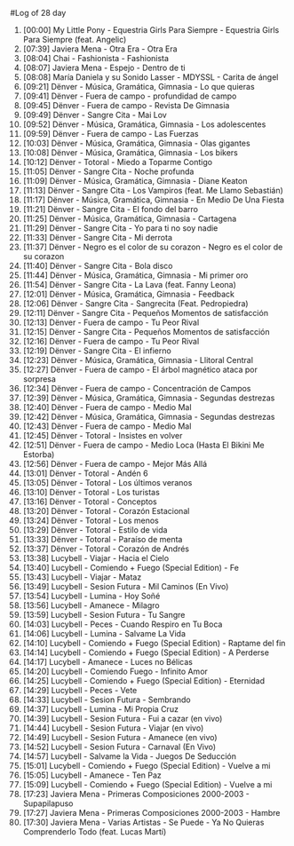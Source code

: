 #Log of 28 day

1. [00:00] My Little Pony - Equestria Girls Para Siempre - Equestria Girls Para Siempre (feat. Angelic)
1. [07:39] Javiera Mena - Otra Era - Otra Era
1. [08:04] Chai - Fashionista - Fashionista
1. [08:07] Javiera Mena - Espejo - Dentro de ti
1. [08:08] María Daniela y su Sonido Lasser - MDYSSL - Carita de ángel
1. [09:21] Dënver - Música, Gramática, Gimnasia - Lo que quieras
1. [09:41] Dënver - Fuera de campo - profundidad de campo
1. [09:45] Dënver - Fuera de campo - Revista De Gimnasia
1. [09:49] Dënver - Sangre Cita - Mai Lov
1. [09:52] Dënver - Música, Gramática, Gimnasia - Los adolescentes
1. [09:59] Dënver - Fuera de campo - Las Fuerzas
1. [10:03] Dënver - Música, Gramática, Gimnasia - Olas gigantes
1. [10:08] Dënver - Música, Gramática, Gimnasia - Los bikers
1. [10:12] Dënver - Totoral - Miedo a Toparme Contigo
1. [11:05] Dënver - Sangre Cita - Noche profunda
1. [11:09] Dënver - Música, Gramática, Gimnasia - Diane Keaton
1. [11:13] Dënver - Sangre Cita - Los Vampiros (feat. Me Llamo Sebastián)
1. [11:17] Dënver - Música, Gramática, Gimnasia - En Medio De Una Fiesta
1. [11:21] Dënver - Sangre Cita - El fondo del barro
1. [11:25] Dënver - Música, Gramática, Gimnasia - Cartagena
1. [11:29] Dënver - Sangre Cita - Yo para ti no soy nadie
1. [11:33] Dënver - Sangre Cita - Mi derrota
1. [11:37] Dënver - Negro es el color de su corazon - Negro es el color de su corazon
1. [11:40] Dënver - Sangre Cita - Bola disco
1. [11:44] Dënver - Música, Gramática, Gimnasia - Mi primer oro
1. [11:54] Dënver - Sangre Cita - La Lava (feat. Fanny Leona)
1. [12:01] Dënver - Música, Gramática, Gimnasia - Feedback
1. [12:06] Dënver - Sangre Cita - Sangrecita (Feat. Pedropiedra)
1. [12:11] Dënver - Sangre Cita - Pequeños Momentos de satisfacción
1. [12:13] Dënver - Fuera de campo - Tu Peor Rival
1. [12:15] Dënver - Sangre Cita - Pequeños Momentos de satisfacción
1. [12:16] Dënver - Fuera de campo - Tu Peor Rival
1. [12:19] Dënver - Sangre Cita - El infierno
1. [12:23] Dënver - Música, Gramática, Gimnasia - Llitoral Central
1. [12:27] Dënver - Fuera de campo - El árbol magnético ataca por sorpresa
1. [12:34] Dënver - Fuera de campo - Concentración de Campos
1. [12:39] Dënver - Música, Gramática, Gimnasia - Segundas destrezas
1. [12:40] Dënver - Fuera de campo - Medio Mal
1. [12:42] Dënver - Música, Gramática, Gimnasia - Segundas destrezas
1. [12:43] Dënver - Fuera de campo - Medio Mal
1. [12:45] Dënver - Totoral - Insistes en volver
1. [12:51] Dënver - Fuera de campo - Medio Loca (Hasta El Bikini Me Estorba)
1. [12:56] Dënver - Fuera de campo - Mejor Más Allá
1. [13:01] Dënver - Totoral - Andén 6
1. [13:05] Dënver - Totoral - Los últimos veranos
1. [13:10] Dënver - Totoral - Los turistas
1. [13:16] Dënver - Totoral - Conceptos
1. [13:20] Dënver - Totoral - Corazón Estacional
1. [13:24] Dënver - Totoral - Los menos
1. [13:29] Dënver - Totoral - Estilo de vida
1. [13:33] Dënver - Totoral - Paraíso de menta
1. [13:37] Dënver - Totoral - Corazón de Andrés
1. [13:38] Lucybell - Viajar - Hacia el Cielo
1. [13:40] Lucybell - Comiendo + Fuego (Special Edition) - Fe
1. [13:43] Lucybell - Viajar - Mataz
1. [13:49] Lucybell - Sesion Futura - Mil Caminos (En Vivo)
1. [13:54] Lucybell - Lumina - Hoy Soñé
1. [13:56] Lucybell - Amanece - Milagro
1. [13:59] Lucybell - Sesion Futura - Tu Sangre
1. [14:03] Lucybell - Peces - Cuando Respiro en Tu Boca
1. [14:06] Lucybell - Lumina - Salvame La Vida
1. [14:10] Lucybell - Comiendo + Fuego (Special Edition) - Raptame del fin
1. [14:14] Lucybell - Comiendo + Fuego (Special Edition) - A Perderse
1. [14:17] Lucybell - Amanece - Luces no Bélicas
1. [14:20] Lucybell - Comiendo Fuego - Infinito Amor
1. [14:25] Lucybell - Comiendo + Fuego (Special Edition) - Eternidad
1. [14:29] Lucybell - Peces - Vete
1. [14:33] Lucybell - Sesion Futura - Sembrando
1. [14:37] Lucybell - Lumina - Mi Propia Cruz
1. [14:39] Lucybell - Sesion Futura - Fui a cazar (en vivo)
1. [14:44] Lucybell - Sesion Futura - Viajar (en vivo)
1. [14:49] Lucybell - Sesion Futura - Amanece (en vivo)
1. [14:52] Lucybell - Sesion Futura - Carnaval (En Vivo)
1. [14:57] Lucybell - Salvame la Vida - Juegos De Seducción
1. [15:01] Lucybell - Comiendo + Fuego (Special Edition) - Vuelve a mi
1. [15:05] Lucybell - Amanece - Ten Paz
1. [15:09] Lucybell - Comiendo + Fuego (Special Edition) - Vuelve a mi
1. [17:23] Javiera Mena - Primeras Composiciones 2000-2003 - Supapilapuso
1. [17:27] Javiera Mena - Primeras Composiciones 2000-2003 - Hambre
1. [17:30] Javiera Mena - Varias Artistas - Se Puede - Ya No Quieras Comprenderlo Todo (feat. Lucas Martí)
